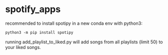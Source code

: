 # spotify_apps

recommended to install spotipy in a new conda env with python3:
```
python3 -m pip install spotipy
```

running add_playlist_to_liked.py will add songs from all playlists (limit 50) to your liked songs.
